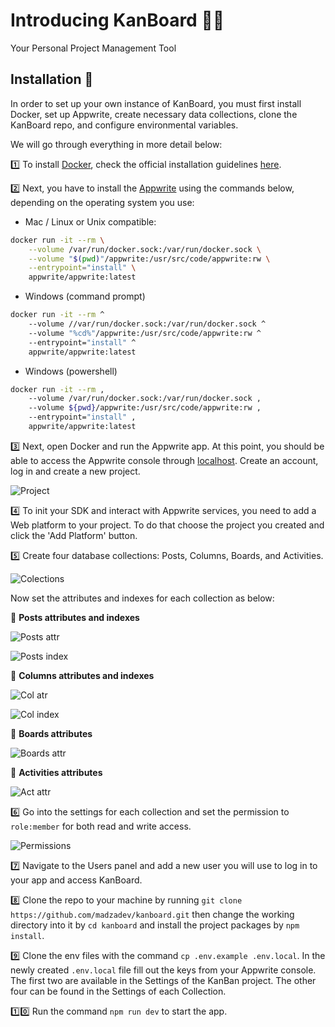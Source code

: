 # Introducing KanBoard 🚀✨

Your Personal Project Management Tool

## Installation 📄

In order to set up your own instance of KanBoard, you must first install Docker, set up Appwrite, create necessary data collections, clone the KanBoard repo, and configure environmental variables.

We will go through everything in more detail below:

1️⃣ To install [Docker](https://docker.com), check the official installation guidelines [here](https://docs.docker.com/get-docker/).

2️⃣ Next, you have to install the [Appwrite](https://appwrite.io) using the commands below, depending on the operating system you use:

- Mac / Linux or Unix compatible:

```bash
docker run -it --rm \
    --volume /var/run/docker.sock:/var/run/docker.sock \
    --volume "$(pwd)"/appwrite:/usr/src/code/appwrite:rw \
    --entrypoint="install" \
    appwrite/appwrite:latest
```

- Windows (command prompt)

```bash
docker run -it --rm ^
    --volume //var/run/docker.sock:/var/run/docker.sock ^
    --volume "%cd%"/appwrite:/usr/src/code/appwrite:rw ^
    --entrypoint="install" ^
    appwrite/appwrite:latest
```

- Windows (powershell)

```bash
docker run -it --rm ,
    --volume /var/run/docker.sock:/var/run/docker.sock ,
    --volume ${pwd}/appwrite:/usr/src/code/appwrite:rw ,
    --entrypoint="install" ,
    appwrite/appwrite:latest
```

3️⃣ Next, open Docker and run the Appwrite app. At this point, you should be able to access the Appwrite console through [localhost](http://localhost). Create an account, log in and create a new project.

![Project](https://dev-to-uploads.s3.amazonaws.com/uploads/articles/25tfvxw0dowvkfeen2xg.png)

4️⃣ To init your SDK and interact with Appwrite services, you need to add a Web platform to your project. To do that choose the project you created and click the 'Add Platform' button.

5️⃣ Create four database collections: Posts, Columns, Boards, and Activities.

![Colections](https://dev-to-uploads.s3.amazonaws.com/uploads/articles/ctwjhu525coft3pvtai6.png)

Now set the attributes and indexes for each collection as below:

🔻 **Posts attributes and indexes**

![Posts attr](https://dev-to-uploads.s3.amazonaws.com/uploads/articles/z3dhg30kix9olgayho3a.png)

![Posts index](https://dev-to-uploads.s3.amazonaws.com/uploads/articles/owu3u7fmfr9m2be4s9pl.png)

🔻 **Columns attributes and indexes**

![Col atr](https://dev-to-uploads.s3.amazonaws.com/uploads/articles/87zuih5khbbm25eg29bp.png)

![Col index](https://dev-to-uploads.s3.amazonaws.com/uploads/articles/nvyp8pz14x2a2ejn2jl2.png)

🔻 **Boards attributes**

![Boards attr](https://dev-to-uploads.s3.amazonaws.com/uploads/articles/2ystfd16c3cu59ctps80.png)

🔻 **Activities attributes**

![Act attr](https://dev-to-uploads.s3.amazonaws.com/uploads/articles/dktepm3p800qlb3s1i83.png)

6️⃣ Go into the settings for each collection and set the permission to `role:member` for both read and write access.

![Permissions](https://dev-to-uploads.s3.amazonaws.com/uploads/articles/6q0a10ka1y70fgr3sh2g.png)

7️⃣ Navigate to the Users panel and add a new user you will use to log in to your app and access KanBoard.

8️⃣ Clone the repo to your machine by running `git clone https://github.com/madzadev/kanboard.git` then change the working directory into it by `cd kanboard` and install the project packages by `npm install`.

9️⃣ Clone the env files with the command `cp .env.example .env.local`. In the newly created `.env.local` file fill out the keys from your Appwrite console. The first two are available in the Settings of the KanBan project. The other four can be found in the Settings of each Collection.

1️⃣0️⃣ Run the command `npm run dev` to start the app.
